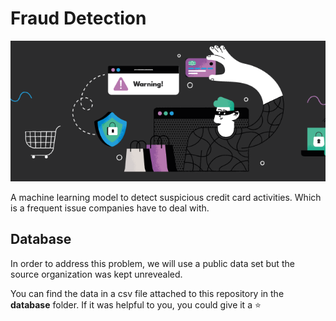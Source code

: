 # Fraud Detection

![thumbnail](img/ecommerce-fraud-detection-and-prevention-thumbnail-1.png)

A machine learning model to detect suspicious credit card activities. Which is a frequent issue companies have to deal with. 

## Database 

In order to address this problem, we will use a public data set but the source organization was kept unrevealed.

You can find the data in a csv file attached to this repository in the **database** folder. If it was helpful to you, you could give it a ⭐ 


